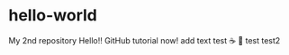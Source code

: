 # hello-world
My 2nd repository
Hello!! GitHub tutorial now!
  add text test :coffee:
:pizza:
test
test2
